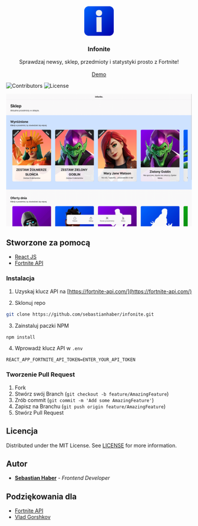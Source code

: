 <br/>
<p align="center">
  <a href="https://github.com/sebastianhaber/infonite">
    <img src="public/favicon/favicon-96x96.png" alt="Logo" width="80" height="80">
  </a>

  <h3 align="center">Infonite</h3>

  <p align="center">
    Sprawdzaj newsy, sklep, przedmioty i statystyki prosto z Fortnite!
    <br/>
    <br/>
    <a href="https://sebastianhaber.github.io/infonite">Demo</a>
  </p>
</p>

![Contributors](https://img.shields.io/github/contributors/sebastianhaber/infonite?color=dark-green) ![License](https://img.shields.io/github/license/sebastianhaber/infonite) 


![Screen Shot](src/assets/infonite2022.png)


## Stworzone za pomocą

* [React JS](https://reactjs.org/)
* [Fortnite API](https://fortnite-api.com/)


### Instalacja

1. Uzyskaj klucz API na [https://fortnite-api.com/](https://fortnite-api.com/)

2. Sklonuj repo

```sh
git clone https://github.com/sebastianhaber/infonite.git
```

3. Zainstaluj paczki NPM

```sh
npm install
```

4. Wprowadź klucz API w `.env`

```JS
REACT_APP_FORTNITE_API_TOKEN=ENTER_YOUR_API_TOKEN
```

### Tworzenie Pull Request

1. Fork
2. Stwórz swój Branch (`git checkout -b feature/AmazingFeature`)
3. Zrób commit (`git commit -m 'Add some AmazingFeature'`)
4. Zapisz na Branchu (`git push origin feature/AmazingFeature`)
5. Stwórz Pull Request

## Licencja

Distributed under the MIT License. See [LICENSE](https://github.com/sebastianhaber/infonite/blob/main/LICENSE.md) for more information.

## Autor

* **[Sebastian Haber](https://github.com/sebastianhaber/)** - *Frontend Developer*

## Podziękowania dla

* [Fortnite API](https://fortnite-api.com/)
* [Vlad Gorshkov](https://unsplash.com/@nuclearvee)
